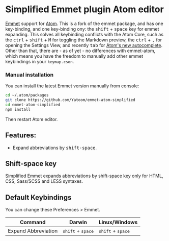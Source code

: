 # Simplified Emmet plugin Atom editor

[Emmet](http://emmet.io) support for [Atom](http://atom.io). This is a fork of the emmet package, and has one key-binding, and one key-binding ony: the <kbd>shift</kbd> + <kbd>space</kbd> key for emmet expanding. This solves all keybinding conflicts with the Atom Core, such as the <kbd>ctrl</kbd> + <kbd>shift</kbd> + <kbd>M</kbd> for toggling the Markdown preview, the <kbd>ctrl</kbd> +  <kbd>,</kbd> for opening the Settings View, and recently <kbd>tab</kbd> for [Atom's new autocomplete](http://blog.atom.io/2015/05/15/new-autocomplete.html). Other than that, there are - as of yet - no differences with emmet-atom, which means you have the freedom to manually add other emmet keybindings in your `keymap.cson`.

### Manual installation

You can install the latest Emmet version manually from console:

```bash
cd ~/.atom/packages
git clone https://github.com/Yatoom/emmet-atom-simplified
cd emmet-atom-simplified
npm install
```

Then restart Atom editor.

## Features:

* Expand abbreviations by <kbd>shift-space</kbd>.

## Shift-space key

Simplified Emmet expands abbreviations by shift-space key only for HTML, CSS, Sass/SCSS and LESS syntaxes. 

## Default Keybindings

You can change these Preferences > Emmet.

Command | Darwin | Linux/Windows
------- | ------ | -------------
Expand Abbreviation | <kbd>shift</kbd> + <kbd>space</kbd> | <kbd>shift</kbd> + <kbd>space</kbd>
